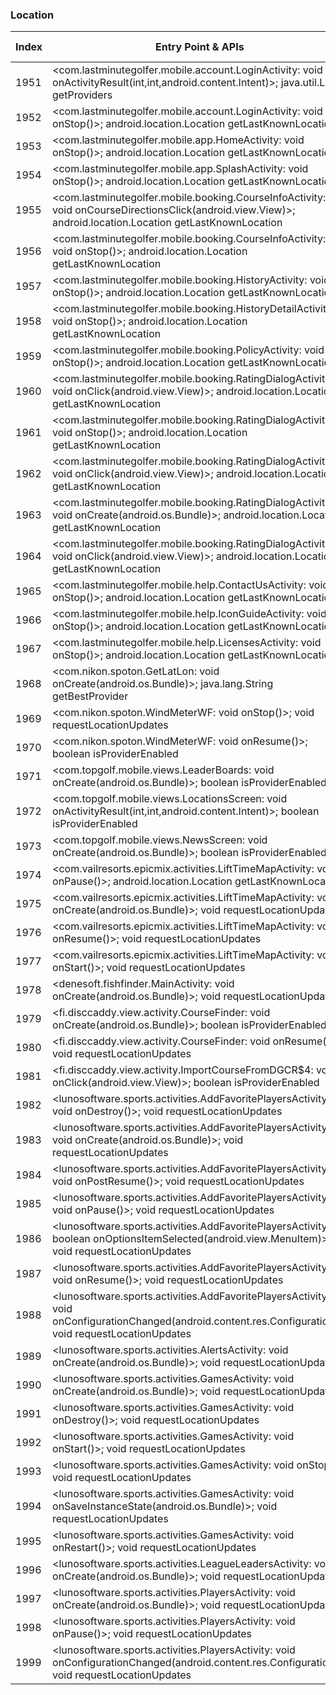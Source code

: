 ### Location
| Index | Entry Point & APIs | Screen shot | Resource id | Label |
| ------------- | ------------- | ------------- |-------------|-------------|
| 1951 | <com.lastminutegolfer.mobile.account.LoginActivity: void onActivityResult(int,int,android.content.Intent)>; java.util.List getProviders | ![](D:\COSMOS\output\py\Play_win8\Sports\com.lastminutegolfer.mobile\com.lastminutegolfer.mobile.account.LoginActivity.png) |  | |
| 1952 | <com.lastminutegolfer.mobile.account.LoginActivity: void onStop()>; android.location.Location getLastKnownLocation | ![](D:\COSMOS\output\py\Play_win8\Sports\com.lastminutegolfer.mobile\com.lastminutegolfer.mobile.account.LoginActivity.png) |  | |
| 1953 | <com.lastminutegolfer.mobile.app.HomeActivity: void onStop()>; android.location.Location getLastKnownLocation | ![](D:\COSMOS\output\py\Play_win8\Sports\com.lastminutegolfer.mobile\com.lastminutegolfer.mobile.app.HomeActivity.png) |  | |
| 1954 | <com.lastminutegolfer.mobile.app.SplashActivity: void onStop()>; android.location.Location getLastKnownLocation | ![](D:\COSMOS\output\py\Play_win8\Sports\com.lastminutegolfer.mobile\com.lastminutegolfer.mobile.app.SplashActivity.png) |  | |
| 1955 | <com.lastminutegolfer.mobile.booking.CourseInfoActivity: void onCourseDirectionsClick(android.view.View)>; android.location.Location getLastKnownLocation | ![](D:\COSMOS\output\py\Play_win8\Sports\com.lastminutegolfer.mobile\com.lastminutegolfer.mobile.booking.CourseInfoActivity.png) |  | |
| 1956 | <com.lastminutegolfer.mobile.booking.CourseInfoActivity: void onStop()>; android.location.Location getLastKnownLocation | ![](D:\COSMOS\output\py\Play_win8\Sports\com.lastminutegolfer.mobile\com.lastminutegolfer.mobile.booking.CourseInfoActivity.png) |  | |
| 1957 | <com.lastminutegolfer.mobile.booking.HistoryActivity: void onStop()>; android.location.Location getLastKnownLocation | ![](D:\COSMOS\output\py\Play_win8\Sports\com.lastminutegolfer.mobile\com.lastminutegolfer.mobile.booking.HistoryActivity.png) |  | |
| 1958 | <com.lastminutegolfer.mobile.booking.HistoryDetailActivity: void onStop()>; android.location.Location getLastKnownLocation | ![](D:\COSMOS\output\py\Play_win8\Sports\com.lastminutegolfer.mobile\com.lastminutegolfer.mobile.booking.HistoryDetailActivity.png) |  | |
| 1959 | <com.lastminutegolfer.mobile.booking.PolicyActivity: void onStop()>; android.location.Location getLastKnownLocation | ![](D:\COSMOS\output\py\Play_win8\Sports\com.lastminutegolfer.mobile\com.lastminutegolfer.mobile.booking.PolicyActivity.png) |  | |
| 1960 | <com.lastminutegolfer.mobile.booking.RatingDialogActivity$2: void onClick(android.view.View)>; android.location.Location getLastKnownLocation | ![](D:\COSMOS\output\py\Play_win8\Sports\com.lastminutegolfer.mobile\com.lastminutegolfer.mobile.booking.RatingDialogActivity.png) | {'2131624059': <sensitive_component.SensitiveComponent.SensitiveView object at 0x0000026CFFA77358>} | |
| 1961 | <com.lastminutegolfer.mobile.booking.RatingDialogActivity: void onStop()>; android.location.Location getLastKnownLocation | ![](D:\COSMOS\output\py\Play_win8\Sports\com.lastminutegolfer.mobile\com.lastminutegolfer.mobile.booking.RatingDialogActivity.png) |  | |
| 1962 | <com.lastminutegolfer.mobile.booking.RatingDialogActivity$3: void onClick(android.view.View)>; android.location.Location getLastKnownLocation | ![](D:\COSMOS\output\py\Play_win8\Sports\com.lastminutegolfer.mobile\com.lastminutegolfer.mobile.booking.RatingDialogActivity.png) | {'2131624060': <sensitive_component.SensitiveComponent.SensitiveView object at 0x0000026CFFA77908>} | |
| 1963 | <com.lastminutegolfer.mobile.booking.RatingDialogActivity: void onCreate(android.os.Bundle)>; android.location.Location getLastKnownLocation | ![](D:\COSMOS\output\py\Play_win8\Sports\com.lastminutegolfer.mobile\com.lastminutegolfer.mobile.booking.RatingDialogActivity.png) |  | |
| 1964 | <com.lastminutegolfer.mobile.booking.RatingDialogActivity$1: void onClick(android.view.View)>; android.location.Location getLastKnownLocation | ![](D:\COSMOS\output\py\Play_win8\Sports\com.lastminutegolfer.mobile\com.lastminutegolfer.mobile.booking.RatingDialogActivity.png) | {'2131624058': <sensitive_component.SensitiveComponent.SensitiveView object at 0x0000026CFFC54DA0>} | |
| 1965 | <com.lastminutegolfer.mobile.help.ContactUsActivity: void onStop()>; android.location.Location getLastKnownLocation | ![](D:\COSMOS\output\py\Play_win8\Sports\com.lastminutegolfer.mobile\com.lastminutegolfer.mobile.help.ContactUsActivity.png) |  | |
| 1966 | <com.lastminutegolfer.mobile.help.IconGuideActivity: void onStop()>; android.location.Location getLastKnownLocation | ![](D:\COSMOS\output\py\Play_win8\Sports\com.lastminutegolfer.mobile\com.lastminutegolfer.mobile.help.IconGuideActivity.png) |  | |
| 1967 | <com.lastminutegolfer.mobile.help.LicensesActivity: void onStop()>; android.location.Location getLastKnownLocation | ![](D:\COSMOS\output\py\Play_win8\Sports\com.lastminutegolfer.mobile\com.lastminutegolfer.mobile.help.LicensesActivity.png) |  | |
| 1968 | <com.nikon.spoton.GetLatLon: void onCreate(android.os.Bundle)>; java.lang.String getBestProvider | ![](D:\COSMOS\output\py\Play_win8\Sports\com.nikon.spoton\com.nikon.spoton.GetLatLon.png) |  | |
| 1969 | <com.nikon.spoton.WindMeterWF: void onStop()>; void requestLocationUpdates | ![](D:\COSMOS\output\py\Play_win8\Sports\com.nikon.spoton\com.nikon.spoton.WindMeterWF.png) |  | |
| 1970 | <com.nikon.spoton.WindMeterWF: void onResume()>; boolean isProviderEnabled | ![](D:\COSMOS\output\py\Play_win8\Sports\com.nikon.spoton\com.nikon.spoton.WindMeterWF.png) |  | |
| 1971 | <com.topgolf.mobile.views.LeaderBoards: void onCreate(android.os.Bundle)>; boolean isProviderEnabled | ![](D:\COSMOS\output\py\Play_win8\Sports\com.topgolf.mobile\com.topgolf.mobile.views.LeaderBoards.png) |  | |
| 1972 | <com.topgolf.mobile.views.LocationsScreen: void onActivityResult(int,int,android.content.Intent)>; boolean isProviderEnabled | ![](D:\COSMOS\output\py\Play_win8\Sports\com.topgolf.mobile\com.topgolf.mobile.views.LocationsScreen.png) |  | |
| 1973 | <com.topgolf.mobile.views.NewsScreen: void onCreate(android.os.Bundle)>; boolean isProviderEnabled | ![](D:\COSMOS\output\py\Play_win8\Sports\com.topgolf.mobile\com.topgolf.mobile.views.NewsScreen.png) |  | |
| 1974 | <com.vailresorts.epicmix.activities.LiftTimeMapActivity: void onPause()>; android.location.Location getLastKnownLocation | ![](D:\COSMOS\output\py\Play_win8\Sports\com.vailresorts.epicmix\com.vailresorts.epicmix.activities.LiftTimeMapActivity.png) |  | |
| 1975 | <com.vailresorts.epicmix.activities.LiftTimeMapActivity: void onCreate(android.os.Bundle)>; void requestLocationUpdates | ![](D:\COSMOS\output\py\Play_win8\Sports\com.vailresorts.epicmix\com.vailresorts.epicmix.activities.LiftTimeMapActivity.png) |  | |
| 1976 | <com.vailresorts.epicmix.activities.LiftTimeMapActivity: void onResume()>; void requestLocationUpdates | ![](D:\COSMOS\output\py\Play_win8\Sports\com.vailresorts.epicmix\com.vailresorts.epicmix.activities.LiftTimeMapActivity.png) |  | |
| 1977 | <com.vailresorts.epicmix.activities.LiftTimeMapActivity: void onStart()>; void requestLocationUpdates | ![](D:\COSMOS\output\py\Play_win8\Sports\com.vailresorts.epicmix\com.vailresorts.epicmix.activities.LiftTimeMapActivity.png) |  | |
| 1978 | <denesoft.fishfinder.MainActivity: void onCreate(android.os.Bundle)>; void requestLocationUpdates | ![](D:\COSMOS\output\py\Play_win8\Sports\denesoft.fishfinder\denesoft.fishfinder.MainActivity.png) |  | |
| 1979 | <fi.disccaddy.view.activity.CourseFinder: void onCreate(android.os.Bundle)>; boolean isProviderEnabled | ![](D:\COSMOS\output\py\Play_win8\Sports\fi.disccaddy\fi.disccaddy.view.activity.CourseFinder.png) |  | |
| 1980 | <fi.disccaddy.view.activity.CourseFinder: void onResume()>; void requestLocationUpdates | ![](D:\COSMOS\output\py\Play_win8\Sports\fi.disccaddy\fi.disccaddy.view.activity.CourseFinder.png) |  | |
| 1981 | <fi.disccaddy.view.activity.ImportCourseFromDGCR$4: void onClick(android.view.View)>; boolean isProviderEnabled | ![](D:\COSMOS\output\py\Play_win8\Sports\fi.disccaddy\fi.disccaddy.view.activity.ImportCourseFromDGCR.png) |  | |
| 1982 | <lunosoftware.sports.activities.AddFavoritePlayersActivity: void onDestroy()>; void requestLocationUpdates | ![](D:\COSMOS\output\py\Play_win8\Sports\lunosoftware.ncaabbscores\lunosoftware.sports.activities.AddFavoritePlayersActivity.png) |  | |
| 1983 | <lunosoftware.sports.activities.AddFavoritePlayersActivity: void onCreate(android.os.Bundle)>; void requestLocationUpdates | ![](D:\COSMOS\output\py\Play_win8\Sports\lunosoftware.ncaabbscores\lunosoftware.sports.activities.AddFavoritePlayersActivity.png) |  | |
| 1984 | <lunosoftware.sports.activities.AddFavoritePlayersActivity: void onPostResume()>; void requestLocationUpdates | ![](D:\COSMOS\output\py\Play_win8\Sports\lunosoftware.ncaabbscores\lunosoftware.sports.activities.AddFavoritePlayersActivity.png) |  | |
| 1985 | <lunosoftware.sports.activities.AddFavoritePlayersActivity: void onPause()>; void requestLocationUpdates | ![](D:\COSMOS\output\py\Play_win8\Sports\lunosoftware.ncaabbscores\lunosoftware.sports.activities.AddFavoritePlayersActivity.png) |  | |
| 1986 | <lunosoftware.sports.activities.AddFavoritePlayersActivity: boolean onOptionsItemSelected(android.view.MenuItem)>; void requestLocationUpdates | ![](D:\COSMOS\output\py\Play_win8\Sports\lunosoftware.ncaabbscores\lunosoftware.sports.activities.AddFavoritePlayersActivity.png) |  | |
| 1987 | <lunosoftware.sports.activities.AddFavoritePlayersActivity: void onResume()>; void requestLocationUpdates | ![](D:\COSMOS\output\py\Play_win8\Sports\lunosoftware.ncaabbscores\lunosoftware.sports.activities.AddFavoritePlayersActivity.png) |  | |
| 1988 | <lunosoftware.sports.activities.AddFavoritePlayersActivity: void onConfigurationChanged(android.content.res.Configuration)>; void requestLocationUpdates | ![](D:\COSMOS\output\py\Play_win8\Sports\lunosoftware.ncaabbscores\lunosoftware.sports.activities.AddFavoritePlayersActivity.png) |  | |
| 1989 | <lunosoftware.sports.activities.AlertsActivity: void onCreate(android.os.Bundle)>; void requestLocationUpdates | ![](D:\COSMOS\output\py\Play_win8\Sports\lunosoftware.nbascores\lunosoftware.sports.activities.AlertsActivity.png) |  | |
| 1990 | <lunosoftware.sports.activities.GamesActivity: void onCreate(android.os.Bundle)>; void requestLocationUpdates | ![](D:\COSMOS\output\py\Play_win8\Sports\lunosoftware.nbascores\lunosoftware.sports.activities.GamesActivity.png) |  | |
| 1991 | <lunosoftware.sports.activities.GamesActivity: void onDestroy()>; void requestLocationUpdates | ![](D:\COSMOS\output\py\Play_win8\Sports\lunosoftware.nbascores\lunosoftware.sports.activities.GamesActivity.png) |  | |
| 1992 | <lunosoftware.sports.activities.GamesActivity: void onStart()>; void requestLocationUpdates | ![](D:\COSMOS\output\py\Play_win8\Sports\lunosoftware.nbascores\lunosoftware.sports.activities.GamesActivity.png) |  | |
| 1993 | <lunosoftware.sports.activities.GamesActivity: void onStop()>; void requestLocationUpdates | ![](D:\COSMOS\output\py\Play_win8\Sports\lunosoftware.nbascores\lunosoftware.sports.activities.GamesActivity.png) |  | |
| 1994 | <lunosoftware.sports.activities.GamesActivity: void onSaveInstanceState(android.os.Bundle)>; void requestLocationUpdates | ![](D:\COSMOS\output\py\Play_win8\Sports\lunosoftware.nbascores\lunosoftware.sports.activities.GamesActivity.png) |  | |
| 1995 | <lunosoftware.sports.activities.GamesActivity: void onRestart()>; void requestLocationUpdates | ![](D:\COSMOS\output\py\Play_win8\Sports\lunosoftware.nbascores\lunosoftware.sports.activities.GamesActivity.png) |  | |
| 1996 | <lunosoftware.sports.activities.LeagueLeadersActivity: void onCreate(android.os.Bundle)>; void requestLocationUpdates | ![](D:\COSMOS\output\py\Play_win8\Sports\lunosoftware.ncaabbscores\lunosoftware.sports.activities.LeagueLeadersActivity.png) |  | |
| 1997 | <lunosoftware.sports.activities.PlayersActivity: void onCreate(android.os.Bundle)>; void requestLocationUpdates | ![](D:\COSMOS\output\py\Play_win8\Sports\lunosoftware.nbascores\lunosoftware.sports.activities.PlayersActivity.png) |  | |
| 1998 | <lunosoftware.sports.activities.PlayersActivity: void onPause()>; void requestLocationUpdates | ![](D:\COSMOS\output\py\Play_win8\Sports\lunosoftware.nbascores\lunosoftware.sports.activities.PlayersActivity.png) |  | |
| 1999 | <lunosoftware.sports.activities.PlayersActivity: void onConfigurationChanged(android.content.res.Configuration)>; void requestLocationUpdates | ![](D:\COSMOS\output\py\Play_win8\Sports\lunosoftware.nbascores\lunosoftware.sports.activities.PlayersActivity.png) |  | |
